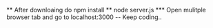 ** After downloaing do npm install
** node server.js
*** Open mulitple browser tab and go to localhost:3000
 -- Keep coding..
